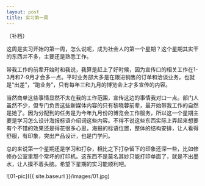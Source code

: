 ```yaml
---
layout: post
title: 实习第一周
---
```


（补档）

这周是实习开始的第一周，怎么说呢，成为社会人的第一个星期？这个星期其实干的东西并不多，主要还是熟悉工作。

带我工作的前辈开始时和我说，我算是赶上了好时候，因为宣传口的相关工作在1-3月和7-9月才会多一点。平时业务部大多是在跟进销售的订单和洽谈业务，也就是“出差”，“跑业务”，只有每年三和九月的博览会上才多宣传的内容。 

当然商单这些事情显然不太在我的工作范围，宣传这边的事情我对口一点。部门人虽然不少，但专门负责这些新媒体内容的只有黎晓蓉前辈，最开始带我工作的自然是她了。因为分配到的任务是为今年九月份的博览会工作服务，所以这一个星期主要是学习怎么设计海报标语介绍词这些内容。不得不说这些东西实际上弄起来想要有个不错的效果还是得花很多心思，海报的标语位置，整体的结构安排，让人看得舒服，有印象，突出产品设计，也是门学问。

总的来说第一个星期还是学习和打杂，相比之下打杂留下的印象还深一些，比如修修办公室里那个常坏的打印机。这东西不是莫名其妙只能打印单面了，就是不出墨水，让人摸不着头脑。希望下星期的实习能顺利吧。

![01-pic]({{ site.baseurl }}/images/01.jpg)


